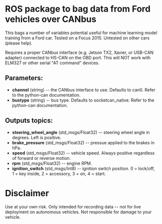# ROS package to bag data from Ford vehicles over CANbus

This bags a number of variables potential useful for machine learning model training from a Ford car. Tested on a Focus 2015. Untested on other cars (please help).

Requires a proper CANbus interface (e.g. Jetson TX2, Xavier, or USB-CAN adapter) connected to HS-CAN on the OBD port. This will NOT work with ELM327 or other serial "AT command" devices.

## Parameters:

* **channel** (string) -- the CANbus interface to use. Defaults to can0. Refer to the python-can documentation.
* **bustype** (string) -- bus type. Defaults to socketcan\_native. Refer to the python-can documentation.

## Outputs topics:
* **steering\_wheel\_angle** (std\_msgs/Float32) -- steering wheel angle in degrees. Left is positive.
* **brake\_pressure** (std\_msgs/Float32) -- pressue applied to the brakes in hPa.
* **speed** (std\_msgs/Float32) -- vehicle speed. Always positive regardless of forward or reverse motion.
* **rpm** (std\_msgs/Float32) -- engine RPM.
* **ignition\_switch** (std\_msgs/Int8) -- ignition switch position. 0 = lock/off, 1 = key inside, 2 = accessory, 3 = on, 4 = start.

# Disclaimer

Use at your own risk. Only intended for recording data -- not for live deployment on autonomous vehicles. Not responsible for damage to your vehicle.
